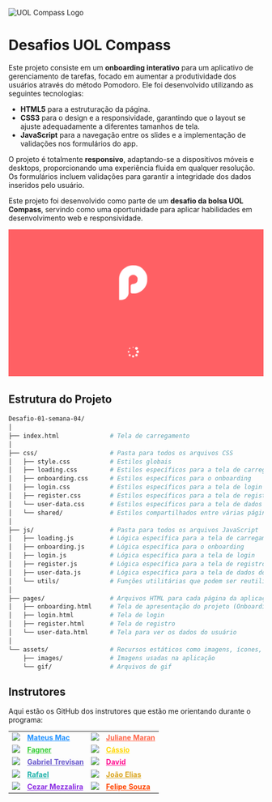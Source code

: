 ![UOL Compass Logo](https://s3.sa-east-1.amazonaws.com/remotar-assets-prod/company-profile-covers/cl7god9gt00lx04wg4p2a93zt.jpg)

# Desafios UOL Compass

Este projeto consiste em um **onboarding interativo** para um aplicativo de gerenciamento de tarefas, focado em aumentar a produtividade dos usuários através do método Pomodoro. Ele foi desenvolvido utilizando as seguintes tecnologias:

- **HTML5** para a estruturação da página.
- **CSS3** para o design e a responsividade, garantindo que o layout se ajuste adequadamente a diferentes tamanhos de tela.
- **JavaScript** para a navegação entre os slides e a implementação de validações nos formulários do app.

O projeto é totalmente **responsivo**, adaptando-se a dispositivos móveis e desktops, proporcionando uma experiência fluida em qualquer resolução. Os formulários incluem validações para garantir a integridade dos dados inseridos pelo usuário.

Este projeto foi desenvolvido como parte de um **desafio da bolsa UOL Compass**, servindo como uma oportunidade para aplicar habilidades em desenvolvimento web e responsividade.

![alt text](assets/images/pomo.png)
## Estrutura do Projeto

```bash
Desafio-01-semana-04/
│
├── index.html              # Tela de carregamento
│
├── css/                    # Pasta para todos os arquivos CSS
│   ├── style.css           # Estilos globais
│   ├── loading.css         # Estilos específicos para a tela de carregamento
│   ├── onboarding.css      # Estilos específicos para o onboarding
│   ├── login.css           # Estilos específicos para a tela de login
│   ├── register.css        # Estilos específicos para a tela de registro
│   └── user-data.css       # Estilos específicos para a tela de dados do usuário
│   └── shared/             # Estilos compartilhados entre várias páginas
│
├── js/                     # Pasta para todos os arquivos JavaScript
│   ├── loading.js          # Lógica específica para a tela de carregamento
│   ├── onboarding.js       # Lógica específica para o onboarding
│   ├── login.js            # Lógica específica para a tela de login
│   ├── register.js         # Lógica específica para a tela de registro
│   ├── user-data.js        # Lógica específica para a tela de dados do usuário
│   └── utils/              # Funções utilitárias que podem ser reutilizadas em várias partes do projeto
│
├── pages/                  # Arquivos HTML para cada página da aplicação
│   ├── onboarding.html     # Tela de apresentação do projeto (Onboarding Screen)
│   ├── login.html          # Tela de login
│   ├── register.html       # Tela de registro
│   └── user-data.html      # Tela para ver os dados do usuário
│
└── assets/                 # Recursos estáticos como imagens, ícones, fontes, etc.
    ├── images/             # Imagens usadas na aplicação
    └── gif/                # Arquivos de gif
```
## Instrutores

Aqui estão os GitHub dos instrutores que estão me orientando durante o programa:

<table>
  <tr>
    <td><img src="https://avatars.githubusercontent.com/u/99038035?v=4" width="40" /></td>
    <td><a href="https://github.com/DevMateusmac" style="color: #1E90FF; font-weight: bold;">Mateus Mac</a></td>
    <td><img src="https://avatars.githubusercontent.com/u/67009807?v=4" width="40" /></td>
    <td><a href="https://github.com/JulianeMaran32" style="color: #FF6347; font-weight: bold;">Juliane Maran</a></td>
  </tr>
  <tr>
    <td><img src="https://avatars.githubusercontent.com/u/40813203?v=4" width="40" /></td>
    <td><a href="https://github.com/faagner7" style="color: #32CD32; font-weight: bold;">Fagner</a></td>
    <td><img src="https://avatars.githubusercontent.com/u/141765025?v=4" width="40" /></td>
    <td><a href="https://github.com/cassiotakarada-telefonica" style="color: #FFD700; font-weight: bold;">Cássio</a></td>
  </tr>
  <tr>
    <td><img src="https://avatars.githubusercontent.com/u/8907909?v=4" width="40" /></td>
    <td><a href="https://github.com/gabrielttrevisan" style="color: #6A5ACD; font-weight: bold;">Gabriel Trevisan</a></td>
    <td><img src="https://avatars.githubusercontent.com/u/55272383?v=4" width="40" /></td>
    <td><a href="https://github.com/cioatodavid" style="color: #FF1493; font-weight: bold;">David</a></td>
  </tr>
  <tr>
    <td><img src="https://avatars.githubusercontent.com/u/67022012?v=4" width="40" /></td>
    <td><a href="https://github.com/RafaelNCST" style="color: #20B2AA; font-weight: bold;">Rafael</a></td>
    <td><img src="https://avatars.githubusercontent.com/u/88065559?v=4" width="40" /></td>
    <td><a href="https://github.com/joaoelias1921" style="color: #DAA520; font-weight: bold;">João Elias</a></td>
  </tr>
  <tr>
    <td><img src="https://avatars.githubusercontent.com/u/20330507?v=4" width="40" /></td>
    <td><a href="https://github.com/cezarmezzalira" style="color: #8A2BE2; font-weight: bold;">Cezar Mezzalira</a></td>
    <td><img src="https://avatars.githubusercontent.com/u/62522451?v=4" width="40" /></td>
    <td><a href="https://github.com/Felipe-15" style="color: #FF4500; font-weight: bold;">Felipe Souza</a></td>
  </tr>
</table>
